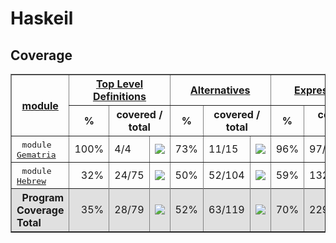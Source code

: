 # Haskeil
## Coverage
<html><head><meta http-equiv="Content-Type" content="text/html; charset=UTF-8">
</head><body><table class="dashboard" width="100%" border=1>
<tr><th rowspan=2><a href="https://htmlpreview.github.io/?https://github.com/dvulakh/haskeil/blob/main/coverage/hpc_index.html">module</a></th><th colspan=3><a href="https://htmlpreview.github.io/?https://github.com/dvulakh/haskeil/blob/main/coverage/hpc_index_fun.html">Top Level Definitions</a></th><th colspan=3><a href="https://htmlpreview.github.io/?https://github.com/dvulakh/haskeil/blob/main/coverage/hpc_index_alt.html">Alternatives</a></th><th colspan=3><a href="https://htmlpreview.github.io/?https://github.com/dvulakh/haskeil/blob/main/coverage/hpc_index_exp.html">Expressions</a></th></tr><tr><th>%</th><th colspan=2>covered / total</th><th>%</th><th colspan=2>covered / total</th><th>%</th><th colspan=2>covered / total</th></tr><tr>
<td>&nbsp;&nbsp;<tt>module <a href="https://htmlpreview.github.io/?https://github.com/dvulakh/haskeil/blob/main/coverage/Gematria.hs.html">Gematria</a></tt></td>
<td align="right">100%</td><td>4/4</td><td width=100><img src="https://progress-bar.dev/100"></td><td align="right">73%</td><td>11/15</td><td width=100><img src="https://progress-bar.dev/73"></td><td align="right">96%</td><td>97/101</td><td width=100><img src="https://progress-bar.dev/96"></td></tr>
<tr>
<td>&nbsp;&nbsp;<tt>module <a href="https://htmlpreview.github.io/?https://github.com/dvulakh/haskeil/blob/main/coverage/Hebrew.hs.html">Hebrew</a></tt></td>
<td align="right">32%</td><td>24/75</td><td width=100><img src="https://progress-bar.dev/32"></td><td align="right">50%</td><td>52/104</td><td width=100><img src="https://progress-bar.dev/50"></td><td align="right">59%</td><td>132/223</td><td width=100><img src="https://progress-bar.dev/59"></td></tr>
<tr></tr><tr style="background: #e0e0e0">
<th align=left>&nbsp;&nbsp;Program Coverage Total</tt></th>
<td align="right">35%</td><td>28/79</td><td width=100><img src="https://progress-bar.dev/35"></td><td align="right">52%</td><td>63/119</td><td width=100><img src="https://progress-bar.dev/52"></td><td align="right">70%</td><td>229/324</td><td width=100><img src="https://progress-bar.dev/70"></td></tr>
</table></body></html>
